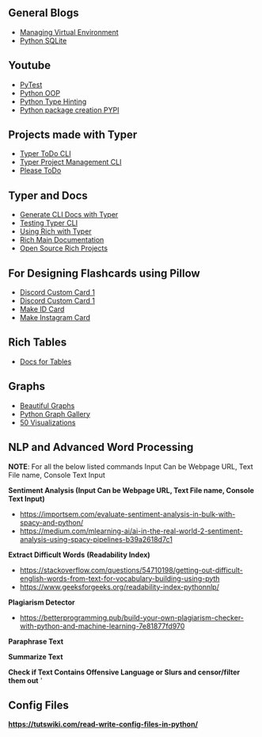 ## General Blogs

* [Managing Virtual Environment](https://mothergeo-py.readthedocs.io/en/latest/development/how-to/venv-win.html)
* [Python SQLite](https://www.sqlitetutorial.net/sqlite-python/)

## Youtube

* [PyTest](https://www.youtube.com/playlist?list=PLyb_C2HpOQSBWGekd7PfhHnb9GnqDgrxS)
* [Python OOP](https://www.youtube.com/watch?v=Ej_02ICOIgs)
* [Python Type Hinting](https://www.youtube.com/watch?v=QORvB-_mbZ0)
* [Python package creation PYPI](https://youtube.com/playlist?list=PLyb_C2HpOQSB3z_4WliKt56WyDgfXzzMz)

## Projects made with Typer

* [Typer ToDo CLI](https://github.com/tddschn/todo-cli-tddschn)
* [Typer Project Management CLI](https://levelup.gitconnected.com/cool-stuff-you-can-do-with-python-sqlite-and-typer-8d998b69476d)
* [Please ToDo](https://github.com/NayamAmarshe/please)

## Typer and Docs

* [Generate CLI Docs with Typer](https://typer.tiangolo.com/typer-cli/#generate-docs-with-typer-cli)
* [Testing Typer CLI](https://typer.tiangolo.com/tutorial/testing/)
* [Using Rich with Typer](https://typer.tiangolo.com/tutorial/commands/help/#rich-markdown-and-markup)
* [Rich Main Documentation](https://rich.readthedocs.io/en/stable/index.html)
* [Open Source Rich Projects](https://www.textualize.io/rich/gallery)

## For Designing Flashcards using Pillow

* [Discord Custom Card 1](https://www.youtube.com/watch?v=zyrkoBma52Q)
* [Discord Custom Card 1](https://www.youtube.com/watch?v=y58iPlj2QeE)
* [Make ID Card](https://www.youtube.com/watch?v=eiF9cvsX_Jc)
* [Make Instagram Card](https://www.nguyentrieuphong.com/2020/03/how-to-create-instagram-card-with-python-EN1.html)

## Rich Tables

* [Docs for Tables](https://rich.readthedocs.io/en/stable/tables.html)

## Graphs

* [Beautiful Graphs](https://towardsdatascience.com/a-simple-guide-to-beautiful-visualizations-in-python-f564e6b9d392)
* [Python Graph Gallery](https://www.python-graph-gallery.com/basic-barplot-with-seaborn)
* [50 Visualizations](https://www.machinelearningplus.com/plots/top-50-matplotlib-visualizations-the-master-plots-python/)

## NLP and Advanced Word Processing

**NOTE**: For all the below listed commands Input Can be Webpage URL, Text File name, Console Text Input

**Sentiment Analysis (Input Can be Webpage URL, Text File name, Console Text Input)**

* <https://importsem.com/evaluate-sentiment-analysis-in-bulk-with-spacy-and-python/>
* <https://medium.com/mlearning-ai/ai-in-the-real-world-2-sentiment-analysis-using-spacy-pipelines-b39a2618d7c1>

**Extract Difficult Words** **(Readability Index)**

* <https://stackoverflow.com/questions/54710198/getting-out-difficult-english-words-from-text-for-vocabulary-building-using-pyth>
* <https://www.geeksforgeeks.org/readability-index-pythonnlp/>

**Plagiarism Detector**

* <https://betterprogramming.pub/build-your-own-plagiarism-checker-with-python-and-machine-learning-7e81877fd970>

**Paraphrase Text**

**Summarize Text**

**Check if Text Contains Offensive Language or Slurs and censor/filter them out**
'

## Config Files

**https://tutswiki.com/read-write-config-files-in-python/**